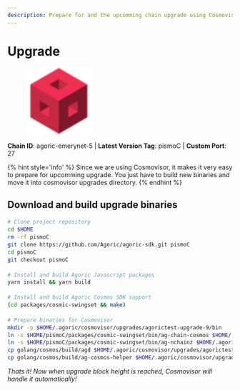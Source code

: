 ```yaml
---
description: Prepare for and the upcomming chain upgrade using Cosmovisor.
---
```


# Upgrade

<figure><img src="https://raw.githubusercontent.com/kj89/cosmos-images/main/logos/agoric.png" width="150" alt=""><figcaption></figcaption></figure>

**Chain ID**: agoric-emerynet-5 | **Latest Version Tag**: pismoC | **Custom Port**: 27

{% hint style='info' %}
Since we are using Cosmovisor, it makes it very easy to prepare for upcomming upgrade.
You just have to build new binaries and move it into cosmovisor upgrades directory.
{% endhint %}

## Download and build upgrade binaries

```bash
# Clone project repository
cd $HOME
rm -rf pismoC
git clone https://github.com/Agoric/agoric-sdk.git pismoC
cd pismoC
git checkout pismoC

# Install and build Agoric Javascript packages
yarn install && yarn build

# Install and build Agoric Cosmos SDK support
(cd packages/cosmic-swingset && make)

# Prepare binaries for Cosmovisor
mkdir -p $HOME/.agoric/cosmovisor/upgrades/agorictest-upgrade-9/bin
ln -s $HOME/pismoC/packages/cosmic-swingset/bin/ag-chain-cosmos $HOME/.agoric/cosmovisor/upgrades/agorictest-upgrade-9/bin/ag-chain-cosmos
ln -s $HOME/pismoC/packages/cosmic-swingset/bin/ag-nchainz $HOME/.agoric/cosmovisor/upgrades/agorictest-upgrade-9/bin/ag-nchainz
cp golang/cosmos/build/agd $HOME/.agoric/cosmovisor/upgrades/agorictest-upgrade-9/bin/
cp golang/cosmos/build/ag-cosmos-helper $HOME/.agoric/cosmovisor/upgrades/agorictest-upgrade-9/bin/
```

*Thats it! Now when upgrade block height is reached, Cosmovisor will handle it automatically!*
